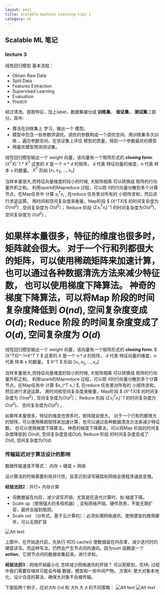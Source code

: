 ```yaml
---
layout: post
title: Scalable machine Learning tips 1 
category: ml
--- 
```

## Scalable ML 笔记
### lecture 3
线性回归模型
基本流程：
- Obtain Raw Data
- Split Data
- Features Extraction
- Supervised Learning
- Evaluation
- Predcit

经过清洗、提取特征，加上label，数据集被分成 **训练集**， **验证集**， **测试集**三部分。其中:
- 算法在训练集上 学习，输出一个 模型。
- 模型中包含一些参数供调优。调优的参数构成一个调优空间。用训练集多次训练 ，遍历参数空间，在验证集上评估 模型的质量，得到一个参数最优的模型
- 用最优模型预测测试集。

线性回归模型输出一个 weight 向量，该向量有一个矩阵形式的 **closing form**: $(X^TX)^-1*X^T$
这里的 $X$ 是一个 $n*d$ 的矩阵， d 代表 特征向量的维度，n 代表 样本 x 的数量。 $X^T$ 形如 $[x_1, x_2, ... , x_n ]$

当样本量很大,而特征向量维度的较小的时候,
大矩阵相乘 可以转换成 矩阵的行向量外积之和。
利用spark的Mapreduce 过程，可以把 $X$的行向量分散到多个计算节点，在Map任务中 计算 $x_i^T x_i$ ,  在reduce 任务里对所有的 小矩阵求和，然后进行求逆运算。
用时间和空间复杂度来衡量，Map阶段 $ (X^TX)$  的时间复杂度为 $O(nd^2)$ , 空间复杂度为 $O(d^2)$；
 Reduce 阶段 $(Σ x_i^T x_i )^-1$ 的时间复杂度为$O(d^3)$， 空间复杂度为 $O(d^2)$ 。

如果样本量很多，特征的维度也很多时，矩阵就会很大。
对于一个行和列都很大的矩阵，可以使用稀疏矩阵来加速计算，也可以通过各种数据清洗方法来减少特征数， 也可以使用梯度下降算法。
神奇的梯度下降算法，可以将Map 阶段的时间复杂度降低到 $O(nd)$, 空间复杂度变成 $O(d)$;
Reduce 阶段 的时间复杂度变成了 $O(d)$, 空间复杂度为 $O(d)$
=======
线性回归模型输出一个 weight 向量，该向量有一个矩阵形式的 **closing form**: $ (X^TX)^-1*X^T Y $
这里的 $X$ 是一个 $n* d$ 的矩阵， d 代表 特征向量的维度，n 代表 样本 x 的数量。 $ X^T $ 形如 $[x_1, x_2, ... , x_n ]$

当样本量很大,而特征向量维度的较小的时候,
大矩阵相乘 可以转换成 矩阵的行向量外积之和。
利用spark的Mapreduce 过程，可以把 $X$的行向量分散到多个计算节点，在Map任务中 计算 $x_i^T x_i $,  在reduce 任务里对所有的 小矩阵求和，然后进行求逆运算。
用时间和空间复杂度来衡量，Map阶段 $ (X^TX)$  的时间复杂度为 $O(nd^2)$ , 空间复杂度为$O(d^2)$；
 Reduce 阶段 $(Σ x_i^T x_i )^-1$ 的时间复杂度为$O(d^3)$， 空间复杂度为$O(d^2)$ 。

如果样本量很多，特征的维度也很多时，矩阵就会很大。
对于一个行和列都很大的矩阵，可以使用稀疏矩阵来加速计算，也可以通过各种数据清洗方法来减少特征数， 也可以使用梯度下降算法。
神奇的梯度下降算法，可以将Map 阶段的时间复杂度降低到 $O(nd)$, 空间复杂度变成$O(d)$;
Reduce 阶段 的时间复杂度变成了 $O(d)$, 空间复杂度为$O(d)$


### 传输延迟对于算法设计的影响
数据传输速度不等式：
内存 > 硬盘 > 网络

设计算法的时候需要利用并行性，且意识到读写硬盘和网络会使程序速度变慢。

**经验法则2**：并行+ 内存计算
- 将数据留在内存，减少读写开销，尤其是在迭代计算时，如 梯度下降。
- Scale up（使用强大的多核机器）, 没有网络开销，硬件昂贵，不能无限扩容，最终会碰到瓶颈。
- Scale out （分布式，基于云计算的）：必须处理网络通讯，使用便宜的商用硬件，可以无限扩容

![Alt text](./1436962170893.png)

上图中，在开始迭代前，先执行 RDD.cache() 使数据留在内存里，减少迭代时的硬盘读写。而这种写法，仍然会产生节点间的通讯。因为sum 函数是一个 **action**，它把节点间的数据收集起来，进行求和。


**经验法则3**：网络开销最小化
怎样减少网络通讯的开销？
可以观察到，在ML 过程中我们需要存储并可能会传输 数据，模型和一些中间产物。
方案A: 使大对象本地化，设计合适的算法，确保大对象不会被传输。

下面贴两个例子，应对大N 小d 和 大N 大 d 的不同策略：
![Alt text](./1436963287510.png)
![Alt text](./1436963300978.png)
